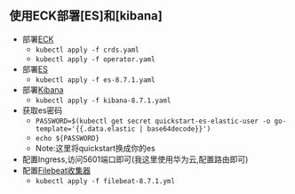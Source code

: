 
## 使用ECK部署[ES]和[kibana]

- 部署[ECK](https://www.elastic.co/guide/en/cloud-on-k8s/2.6/k8s-deploy-eck.html)
  - `kubectl apply -f crds.yaml`
  - `kubectl apply -f operator.yaml`
- 部署[ES](https://www.elastic.co/guide/en/cloud-on-k8s/2.6/k8s-deploy-elasticsearch.html)
  - `kubectl apply -f es-8.7.1.yaml`
- 部署[Kibana](https://www.elastic.co/guide/en/cloud-on-k8s/2.6/k8s-kibana-es.html#k8s-kibana-eck-managed-es)
  - `kubectl apply -f kibana-8.7.1.yaml`
- 获取es密码
  - `PASSWORD=$(kubectl get secret quickstart-es-elastic-user -o go-template='{{.data.elastic | base64decode}}')`
  - `echo ${PASSWORD}`
  - Note:这里将quickstart换成你的es
- 配置Ingress,访问5601端口即可(我这里使用华为云,配置路由即可)
- 配置[Filebeat收集器](https://www.elastic.co/guide/en/beats/filebeat/current/running-on-kubernetes.html)
  - `kubectl apply -f filebeat-8.7.1.yml`
